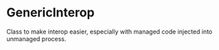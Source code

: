 # GenericInterop
Class to make interop easier, especially with managed code injected into unmanaged process.
